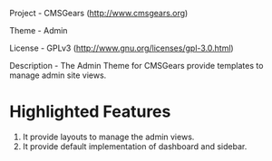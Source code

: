 Project 	- CMSGears (http://www.cmsgears.org)

Theme 	 	- Admin

License 	- GPLv3 (http://www.gnu.org/licenses/gpl-3.0.html)

Description - The Admin Theme for CMSGears provide templates to manage admin site views.

Highlighted Features
=========================================
1. It provide layouts to manage the admin views.
2. It provide default implementation of dashboard and sidebar.